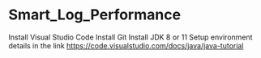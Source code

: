 # Smart_Log_Performance
Install Visual Studio Code
Install Git
Install JDK 8 or 11
Setup environment details in the link https://code.visualstudio.com/docs/java/java-tutorial




